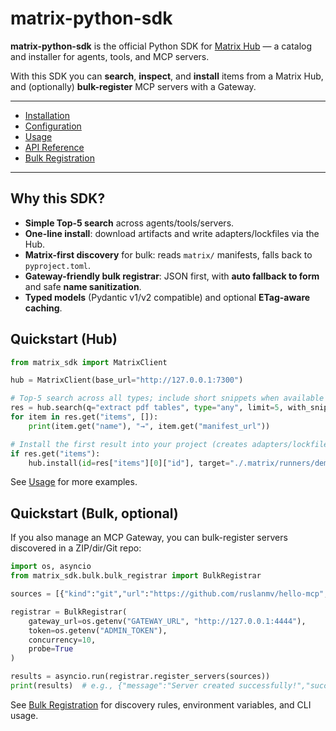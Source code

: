 # matrix-python-sdk

**matrix-python-sdk** is the official Python SDK for [Matrix Hub](https://github.com/agent-matrix/matrix-hub) — a catalog and installer for agents, tools, and MCP servers.

With this SDK you can **search**, **inspect**, and **install** items from a Matrix Hub, and (optionally) **bulk-register** MCP servers with a Gateway.

---

- [Installation](install.md)
- [Configuration](config.md)
- [Usage](usage.md)
- [API Reference](reference.md)
- [Bulk Registration](bulk.md)

---

## Why this SDK?

- **Simple Top-5 search** across agents/tools/servers.
- **One-line install**: download artifacts and write adapters/lockfiles via the Hub.
- **Matrix-first discovery** for bulk: reads `matrix/` manifests, falls back to `pyproject.toml`.
- **Gateway-friendly bulk registrar**: JSON first, with **auto fallback to form** and safe **name sanitization**.
- **Typed models** (Pydantic v1/v2 compatible) and optional **ETag-aware caching**.

## Quickstart (Hub)

```python
from matrix_sdk import MatrixClient

hub = MatrixClient(base_url="http://127.0.0.1:7300")

# Top-5 search across all types; include short snippets when available
res = hub.search(q="extract pdf tables", type="any", limit=5, with_snippets=True)
for item in res.get("items", []):
    print(item.get("name"), "→", item.get("manifest_url"))

# Install the first result into your project (creates adapters/lockfile when applicable)
if res.get("items"):
    hub.install(id=res["items"][0]["id"], target="./.matrix/runners/demo")
```

See [Usage](usage.md) for more examples.

## Quickstart (Bulk, optional)

If you also manage an MCP Gateway, you can bulk-register servers discovered in a ZIP/dir/Git repo:

```python
import os, asyncio
from matrix_sdk.bulk.bulk_registrar import BulkRegistrar

sources = [{"kind":"git","url":"https://github.com/ruslanmv/hello-mcp","ref":"main","probe":True}]

registrar = BulkRegistrar(
    gateway_url=os.getenv("GATEWAY_URL", "http://127.0.0.1:4444"),
    token=os.getenv("ADMIN_TOKEN"),
    concurrency=10,
    probe=True
)

results = asyncio.run(registrar.register_servers(sources))
print(results)  # e.g., {"message":"Server created successfully!","success":true}
```

See [Bulk Registration](bulk.md) for discovery rules, environment variables, and CLI usage.

